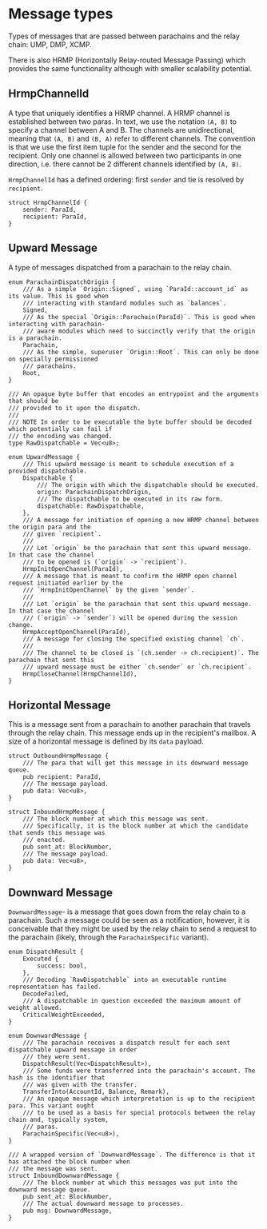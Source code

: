 # Message types

Types of messages that are passed between parachains and the relay chain: UMP, DMP, XCMP.

There is also HRMP (Horizontally Relay-routed Message Passing) which provides the same functionality
although with smaller scalability potential.

## HrmpChannelId

A type that uniquely identifies a HRMP channel. A HRMP channel is established between two paras.
In text, we use the notation `(A, B)` to specify a channel between A and B. The channels are
unidirectional, meaning that `(A, B)` and `(B, A)` refer to different channels. The convention is
that we use the first item tuple for the sender and the second for the recipient. Only one channel
is allowed between two participants in one direction, i.e. there cannot be 2 different channels
identified by `(A, B)`.

`HrmpChannelId` has a defined ordering: first `sender` and tie is resolved by `recipient`.

```rust,ignore
struct HrmpChannelId {
    sender: ParaId,
    recipient: ParaId,
}
```

## Upward Message

A type of messages dispatched from a parachain to the relay chain.

```rust,ignore
enum ParachainDispatchOrigin {
	/// As a simple `Origin::Signed`, using `ParaId::account_id` as its value. This is good when
	/// interacting with standard modules such as `balances`.
	Signed,
	/// As the special `Origin::Parachain(ParaId)`. This is good when interacting with parachain-
	/// aware modules which need to succinctly verify that the origin is a parachain.
	Parachain,
	/// As the simple, superuser `Origin::Root`. This can only be done on specially permissioned
	/// parachains.
	Root,
}

/// An opaque byte buffer that encodes an entrypoint and the arguments that should be
/// provided to it upon the dispatch.
///
/// NOTE In order to be executable the byte buffer should be decoded which potentially can fail if
/// the encoding was changed.
type RawDispatchable = Vec<u8>;

enum UpwardMessage {
	/// This upward message is meant to schedule execution of a provided dispatchable.
	Dispatchable {
		/// The origin with which the dispatchable should be executed.
		origin: ParachainDispatchOrigin,
		/// The dispatchable to be executed in its raw form.
		dispatchable: RawDispatchable,
	},
	/// A message for initiation of opening a new HRMP channel between the origin para and the
	/// given `recipient`.
	///
	/// Let `origin` be the parachain that sent this upward message. In that case the channel
	/// to be opened is (`origin` -> `recipient`).
	HrmpInitOpenChannel(ParaId),
	/// A message that is meant to confirm the HRMP open channel request initiated earlier by the
	/// `HrmpInitOpenChannel` by the given `sender`.
	///
	/// Let `origin` be the parachain that sent this upward message. In that case the channel
	/// (`origin` -> `sender`) will be opened during the session change.
	HrmpAcceptOpenChannel(ParaId),
	/// A message for closing the specified existing channel `ch`.
	///
	/// The channel to be closed is `(ch.sender -> ch.recipient)`. The parachain that sent this
	/// upward message must be either `ch.sender` or `ch.recipient`.
	HrmpCloseChannel(HrmpChannelId),
}
```

## Horizontal Message

This is a message sent from a parachain to another parachain that travels through the relay chain.
This message ends up in the recipient's mailbox. A size of a horizontal message is defined by its
`data` payload.

```rust,ignore
struct OutboundHrmpMessage {
	/// The para that will get this message in its downward message queue.
	pub recipient: ParaId,
	/// The message payload.
	pub data: Vec<u8>,
}

struct InboundHrmpMessage {
	/// The block number at which this message was sent.
	/// Specifically, it is the block number at which the candidate that sends this message was
	/// enacted.
	pub sent_at: BlockNumber,
	/// The message payload.
	pub data: Vec<u8>,
}
```

## Downward Message

`DownwardMessage`- is a message that goes down from the relay chain to a parachain. Such a message
could be seen as a notification, however, it is conceivable that they might be used by the relay
chain to send a request to the parachain (likely, through the `ParachainSpecific` variant).

```rust,ignore
enum DispatchResult {
	Executed {
		success: bool,
	},
	/// Decoding `RawDispatchable` into an executable runtime representation has failed.
	DecodeFailed,
	/// A dispatchable in question exceeded the maximum amount of weight allowed.
	CriticalWeightExceeded,
}

enum DownwardMessage {
	/// The parachain receives a dispatch result for each sent dispatchable upward message in order
	/// they were sent.
	DispatchResult(Vec<DispatchResult>),
	/// Some funds were transferred into the parachain's account. The hash is the identifier that
	/// was given with the transfer.
	TransferInto(AccountId, Balance, Remark),
	/// An opaque message which interpretation is up to the recipient para. This variant ought
	/// to be used as a basis for special protocols between the relay chain and, typically system,
	/// paras.
	ParachainSpecific(Vec<u8>),
}

/// A wrapped version of `DownwardMessage`. The difference is that it has attached the block number when
/// the message was sent.
struct InboundDownwardMessage {
	/// The block number at which this messages was put into the downward message queue.
	pub sent_at: BlockNumber,
	/// The actual downward message to processes.
	pub msg: DownwardMessage,
}
```
